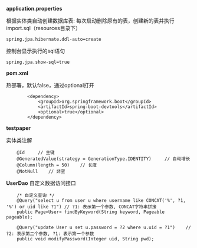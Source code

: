 **application.properties**

根据实体类自动创建数据库表: 每次启动删除原有的表，创建新的表并执行import.sql（resources目录下）
```
spring.jpa.hibernate.ddl-auto=create
```
控制台显示执行的sql语句
```
spring.jpa.show-sql=true
```

**pom.xml**

热部署，默认false，通过optional打开
```
        <dependency>
            <groupId>org.springframework.boot</groupId>
            <artifactId>spring-boot-devtools</artifactId>
            <optional>true</optional>
        </dependency>
```

**testpaper**

实体类注解
``` 
    @Id     // 主键
    @GeneratedValue(strategy = GenerationType.IDENTITY)     // 自动增长
    @Column(length = 50)    // 长度
    @NotNull    // 非空
```

**UserDao**
自定义数据访问接口
```
    /* 自定义查询 */
    @Query("select u from user u where username like CONCAT('%', ?1, '%') or uid like ?1") // ?1: 表示第一个参数, CONCAT字符串拼接
    public Page<User> findByKeyword(String keyword, Pageable pageable);

    @Query("update User u set u.password = ?2 where u.uid = ?1")    //  ?2: 表示第二个参数, ?1: 表示第一个参数
    public void modifyPassword(Integer uid, String pwd);
```